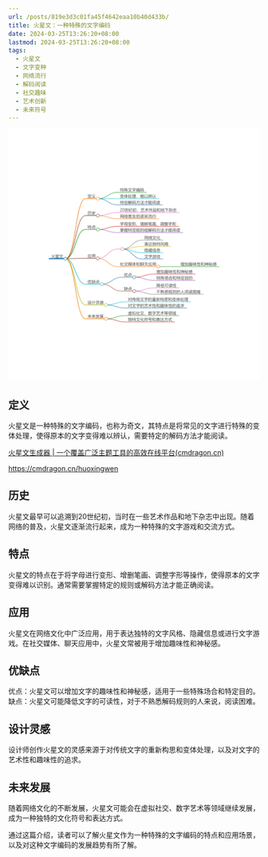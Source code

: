 ```yaml
---
url: /posts/819e3d3c01fa45f4642eaa10b40d433b/
title: 火星文：一种特殊的文字编码
date: 2024-03-25T13:26:20+08:00
lastmod: 2024-03-25T13:26:20+08:00
tags:
  - 火星文
  - 文字变种
  - 网络流行
  - 解码阅读
  - 社交趣味
  - 艺术创新
  - 未来符号
---
```



<img src="/images/2024_03_25 13_27_30.png" title="2024_03_25 13_27_30.png" alt="2024_03_25 13_27_30.png"/>

## 定义

火星文是一种特殊的文字编码，也称为奇文，其特点是将常见的文字进行特殊的变体处理，使得原本的文字变得难以辨认，需要特定的解码方法才能阅读。

[火星文生成器 | 一个覆盖广泛主题工具的高效在线平台(cmdragon.cn)](https://cmdragon.cn/huoxingwen)

https://cmdragon.cn/huoxingwen

## 历史

火星文最早可以追溯到20世纪初，当时在一些艺术作品和地下杂志中出现。随着网络的普及，火星文逐渐流行起来，成为一种特殊的文字游戏和交流方式。

## 特点

火星文的特点在于将字母进行变形、增删笔画、调整字形等操作，使得原本的文字变得难以识别。通常需要掌握特定的规则或解码方法才能正确阅读。

## 应用

火星文在网络文化中广泛应用，用于表达独特的文字风格、隐藏信息或进行文字游戏。在社交媒体、聊天应用中，火星文常被用于增加趣味性和神秘感。

## 优缺点

优点：火星文可以增加文字的趣味性和神秘感，适用于一些特殊场合和特定目的。 缺点：火星文可能降低文字的可读性，对于不熟悉解码规则的人来说，阅读困难。

## 设计灵感

设计师创作火星文的灵感来源于对传统文字的重新构思和变体处理，以及对文字的艺术性和趣味性的追求。

## 未来发展

随着网络文化的不断发展，火星文可能会在虚拟社交、数字艺术等领域继续发展，成为一种独特的文化符号和表达方式。

通过这篇介绍，读者可以了解火星文作为一种特殊的文字编码的特点和应用场景，以及对这种文字编码的发展趋势有所了解。